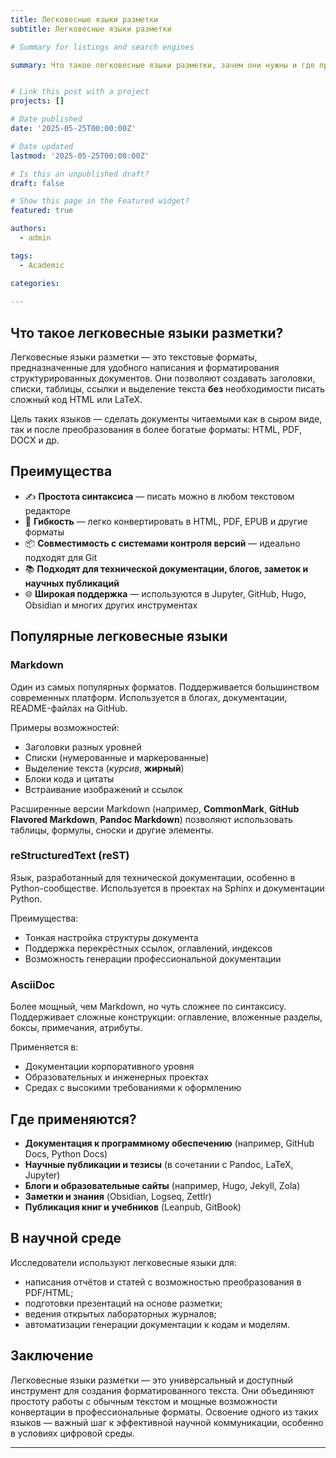 ```yaml
---
title: Легковесные языки разметки
subtitle: Легковесные языки разметки

# Summary for listings and search engines

summary: Что такое легковесные языки разметки, зачем они нужны и где применяются


# Link this post with a project
projects: []

# Date published
date: '2025-05-25T00:00:00Z'

# Date updated
lastmod: '2025-05-25T00:00:00Z'

# Is this an unpublished draft?
draft: false

# Show this page in the Featured widget?
featured: true

authors:
  - admin

tags:
  - Academic

categories:
  
---
```


## Что такое легковесные языки разметки?

Легковесные языки разметки — это текстовые форматы, предназначенные для удобного написания и форматирования структурированных документов. Они позволяют создавать заголовки, списки, таблицы, ссылки и выделение текста **без** необходимости писать сложный код HTML или LaTeX.

Цель таких языков — сделать документы читаемыми как в сыром виде, так и после преобразования в более богатые форматы: HTML, PDF, DOCX и др.

## Преимущества

- ✍️ **Простота синтаксиса** — писать можно в любом текстовом редакторе
- 🔁 **Гибкость** — легко конвертировать в HTML, PDF, EPUB и другие форматы
- 📦 **Совместимость с системами контроля версий** — идеально подходят для Git
- 📚 **Подходят для технической документации, блогов, заметок и научных публикаций**
- 🌐 **Широкая поддержка** — используются в Jupyter, GitHub, Hugo, Obsidian и многих других инструментах

## Популярные легковесные языки

### Markdown

Один из самых популярных форматов. Поддерживается большинством современных платформ. Используется в блогах, документации, README-файлах на GitHub.

Примеры возможностей:

- Заголовки разных уровней
- Списки (нумерованные и маркерованные)
- Выделение текста (*курсив*, **жирный**)
- Блоки кода и цитаты
- Встраивание изображений и ссылок

Расширенные версии Markdown (например, **CommonMark**, **GitHub Flavored Markdown**, **Pandoc Markdown**) позволяют использовать таблицы, формулы, сноски и другие элементы.

### reStructuredText (reST)

Язык, разработанный для технической документации, особенно в Python-сообществе. Используется в проектах на Sphinx и документации Python.

Преимущества:

- Тонкая настройка структуры документа
- Поддержка перекрёстных ссылок, оглавлений, индексов
- Возможность генерации профессиональной документации

### AsciiDoc

Более мощный, чем Markdown, но чуть сложнее по синтаксису. Поддерживает сложные конструкции: оглавление, вложенные разделы, боксы, примечания, атрибуты.

Применяется в:

- Документации корпоративного уровня
- Образовательных и инженерных проектах
- Средах с высокими требованиями к оформлению

## Где применяются?

- **Документация к программному обеспечению** (например, GitHub Docs, Python Docs)
- **Научные публикации и тезисы** (в сочетании с Pandoc, LaTeX, Jupyter)
- **Блоги и образовательные сайты** (например, Hugo, Jekyll, Zola)
- **Заметки и знания** (Obsidian, Logseq, Zettlr)
- **Публикация книг и учебников** (Leanpub, GitBook)

## В научной среде

Исследователи используют легковесные языки для:

- написания отчётов и статей с возможностью преобразования в PDF/HTML;
- подготовки презентаций на основе разметки;
- ведения открытых лабораторных журналов;
- автоматизации генерации документации к кодам и моделям.

## Заключение

Легковесные языки разметки — это универсальный и доступный инструмент для создания форматированного текста. Они объединяют простоту работы с обычным текстом и мощные возможности конвертации в профессиональные форматы. Освоение одного из таких языков — важный шаг к эффективной научной коммуникации, особенно в условиях цифровой среды.

---


